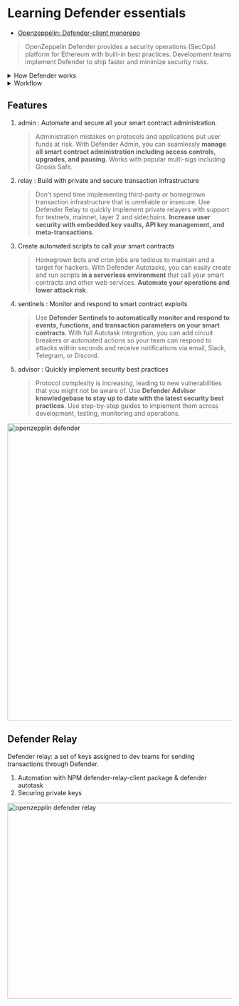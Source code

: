 # Learning Defender essentials

- [Openzeppelin: Defender-client monorepo](https://github.com/developerasun/defender-client/tree/master)

> OpenZeppelin Defender provides a security operations (SecOps) platform for Ethereum with built-in best practices. Development teams implement Defender to ship faster and minimize security risks.

<details>
<summary>How Defender works</summary>

<img src="reference/defender-system.png" width=742 height=377 alt="openzepplin defender system"/>
</details>

<details>
<summary>Workflow</summary>

1. delegate your contract transaction previlege to Defender Relay.
1. automate the trasaction using Defender Autotask
1. enable admin previlege(e.g. access control) to Defender Admin by creating admin actions
1. monitor the contract using Defender Sentinel and connect it with collab tools like Slack
</details>

## Features

1. admin : Automate and secure all your smart contract administration.

   > Administration mistakes on protocols and applications put user funds at risk. With Defender Admin, you can seamlessly **manage all smart contract administration including access controls, upgrades, and pausing**. Works with popular multi-sigs including Gnosis Safe.

1. relay : Build with private and secure transaction infrastructure

   > Don’t spend time implementing third-party or homegrown transaction infrastructure that is unreliable or insecure. Use Defender Relay to quickly implement private relayers with support for testnets, mainnet, layer 2 and sidechains. **Increase user security with embedded key vaults, API key management, and meta-transactions**.

1. Create automated scripts to call your smart contracts

   > Homegrown bots and cron jobs are tedious to maintain and a target for hackers. With Defender Autotasks, you can easily create and run scripts **in a serverless environment** that call your smart contracts and other web services. **Automate your operations and lower attack risk**.

1. sentinels : Monitor and respond to smart contract exploits

   > Use **Defender Sentinels to automatically monitor and respond to events, functions, and transaction parameters on your smart contracts**. With full Autotask integration, you can add circuit breakers or automated actions so your team can respond to attacks within seconds and receive notifications via email, Slack, Telegram, or Discord.

1. advisor : Quickly implement security best practices
   > Protocol complexity is increasing, leading to new vulnerabilities that you might not be aware of. Use **Defender Advisor knowledgebase to stay up to date with the latest security best practices**. Use step-by-step guides to implement them across development, testing, monitoring and operations.

<img src="reference/why-defender.png" width=732 height=668 alt="openzepplin defender"/>

## Defender Relay

Defender relay: a set of keys assigned to dev teams for sending transactions through Defender.

1. Automation with NPM defender-relay-client package & defender autotask
1. Securing private keys

<img src="reference/relay-key-management.png" width=588 height=440 alt="openzepplin defender relay"/>
